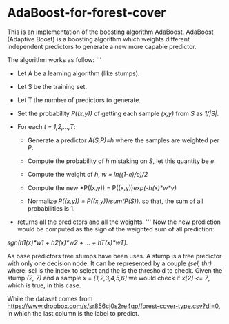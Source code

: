 # AdaBoost-for-forest-cover
This is an implementation of the boosting algorithm AdaBoost.
AdaBoost (Adaptive Boost) is a boosting algorithm which 
weights different independent predictors to generate a new
more capable predictor.

The algorithm works as follow:
'''
- Let A be a learning algorithm (like stumps).

- Let S be the training set.

- Let T the number of predictors to generate.

- Set the probability *P((x,y))* of getting each sample *(x,y)* from *S* as *1/|S|*.
  
- For each *t = 1,2,...,T*:

  - Generate a predictor *A(S,P)=h* where the samples are weighted per *P*.

  - Compute the probability of *h* mistaking on *S*, let this quantity be *e*.

  - Compute the weight of *h*, *w = ln((1-e)/e)/2*
  
  - Compute the new *P((x,y)) = P((x,y))*exp(-h(x)\*w\*y)*
  
  - Normalize *P((x,y)) = P((x,y))/sum(P(S))*. so that, the sum of all probabilities is 1.

- returns all the predictors and all the weights.
'''
Now the new prediction would be computed as the sign of the weighted sum of all prediction:

*sgn(h1(x)\*w1 + h2(x)\*w2 + ... + hT(x)\*wT).*

As base predictors tree stumps have been uses.
A stump is a tree predictor with only one decision node.
It can be represented by a couple *(sel, thr)* where:
sel is the index to select and the is the threshold to check.
Given the stump *(2, 7)* and a sample *x = [1,2,3,4,5,6]*
we would check if *x[2] <= 7*, which is true, in this case.

While the dataset comes from https://www.dropbox.com/s/sr856cj0s2re4qp/forest-cover-type.csv?dl=0,
in which the last column is the label to predict.

